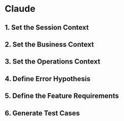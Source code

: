 # Claude

## 1. Set the Session Context

## 2. Set the Business Context

## 3. Set the Operations Context

## 4. Define Error Hypothesis

## 5. Define the Feature Requirements

## 6. Generate Test Cases
